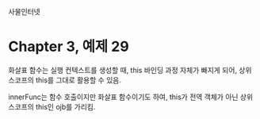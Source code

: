 
사물인터넷

Chapter 3, 예제 29
==========================

화살표 함수는 실행 컨텍스트를 생성할 때, this 바인딩 과정 자체가 빠지게 되어, 상위 스코프의 this를 그대로 활용할 수 있음.

innerFunc는 함수 호출이지만 화살표 함수이기도 하여, this가 전역 객체가 아닌 상위 스코프의 this인 ojb를 가리킴.